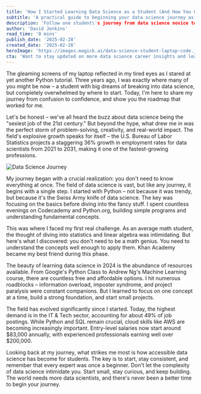 ```yaml
---
title: 'How I Started Learning Data Science as a Student (And How You Can Too)'
subtitle: 'A practical guide to beginning your data science journey as a student'
description: 'Follow one student\'s journey from data science novice to practitioner, with practical tips and resources for aspiring data scientists. Learn about the essential tools, common challenges, and current industry landscape in this comprehensive guide to starting your data science career.'
author: 'David Jenkins'
read_time: '8 mins'
publish_date: '2025-02-28'
created_date: '2025-02-28'
heroImage: 'https://images.magick.ai/data-science-student-laptop-code.jpg'
cta: 'Want to stay updated on more data science career insights and learning resources? Follow us on LinkedIn for regular updates and join a community of aspiring data scientists!'
---
```


The gleaming screens of my laptop reflected in my tired eyes as I stared at yet another Python tutorial. Three years ago, I was exactly where many of you might be now – a student with big dreams of breaking into data science, but completely overwhelmed by where to start. Today, I'm here to share my journey from confusion to confidence, and show you the roadmap that worked for me.

Let's be honest – we've all heard the buzz about data science being the "sexiest job of the 21st century." But beyond the hype, what drew me in was the perfect storm of problem-solving, creativity, and real-world impact. The field's explosive growth speaks for itself – the U.S. Bureau of Labor Statistics projects a staggering 36% growth in employment rates for data scientists from 2021 to 2031, making it one of the fastest-growing professions.

![Data Science Journey](https://images.magick.ai/data-science-journey.jpg)

My journey began with a crucial realization: you don't need to know everything at once. The field of data science is vast, but like any journey, it begins with a single step. I started with Python – not because it was trendy, but because it's the Swiss Army knife of data science. The key was focusing on the basics before diving into the fancy stuff. I spent countless evenings on Codecademy and Python.org, building simple programs and understanding fundamental concepts.

This was where I faced my first real challenge. As an average math student, the thought of diving into statistics and linear algebra was intimidating. But here's what I discovered: you don't need to be a math genius. You need to understand the concepts well enough to apply them. Khan Academy became my best friend during this phase.

The beauty of learning data science in 2024 is the abundance of resources available. From Google's Python Class to Andrew Ng's Machine Learning course, there are countless free and affordable options. I hit numerous roadblocks – information overload, imposter syndrome, and project paralysis were constant companions. But I learned to focus on one concept at a time, build a strong foundation, and start small projects.

The field has evolved significantly since I started. Today, the highest demand is in the IT & Tech sector, accounting for about 49% of job postings. While Python and SQL remain crucial, cloud skills like AWS are becoming increasingly important. Entry-level salaries now start around $83,000 annually, with experienced professionals earning well over $200,000.

Looking back at my journey, what strikes me most is how accessible data science has become for students. The key is to start, stay consistent, and remember that every expert was once a beginner. Don't let the complexity of data science intimidate you. Start small, stay curious, and keep building. The world needs more data scientists, and there's never been a better time to begin your journey.